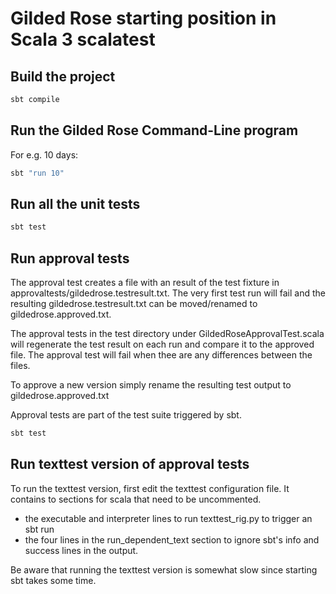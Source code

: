 # Gilded Rose starting position in Scala 3 scalatest


## Build the project

``` cmd
sbt compile
```

## Run the Gilded Rose Command-Line program

For e.g. 10 days:

``` cmd
sbt "run 10"
```

## Run all the unit tests

``` cmd
sbt test
```

## Run approval tests

The approval test creates a file with an result of the test fixture in approvaltests/gildedrose.testresult.txt. The very first test run will fail and the resulting gildedrose.testresult.txt can be moved/renamed to gildedrose.approved.txt.

The approval tests in the test directory under GildedRoseApprovalTest.scala will regenerate the test result on each run and compare it to the approved file. The approval test will fail when thee are any differences between the files.

To approve a new version simply rename the resulting test output to gildedrose.approved.txt

Approval tests are part of the test suite triggered by sbt. 

``` cmd
sbt test
```

## Run texttest version of approval tests

To run the texttest version, first edit the texttest configuration file. It contains to sections for scala that need to be uncommented.

* the executable and interpreter lines to run texttest_rig.py to trigger an sbt run
* the four lines in the run_dependent_text section to ignore sbt's info and success lines in the output.

Be aware that running the texttest version is somewhat slow since starting sbt takes some time. 